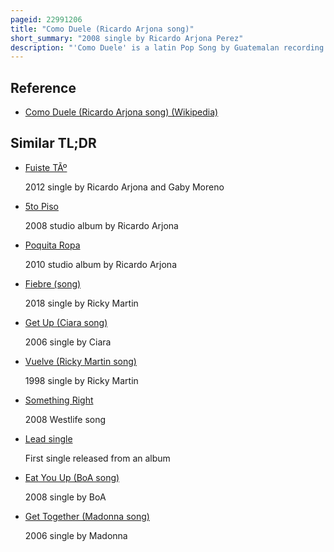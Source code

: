 ```yaml
---
pageid: 22991206
title: "Como Duele (Ricardo Arjona song)"
short_summary: "2008 single by Ricardo Arjona Perez"
description: "'Como Duele' is a latin Pop Song by Guatemalan recording Artist Ricardo Arjona, released on 4 November 2008 as the Lead single from his eleventh Studio Album, 5to Piso. The Song was written and produced by Arjona along with longtime Collaborators dan Warner and lee Levin under the Stage Name los Gringos with additional Production Work and Background Vocals by puerto rican Singer-Songwriter Tommy Torres. 'Como Duele' is the first single Arjona Releases after signing a Record Deal with Warner Music in 2008, after being signed to Sony Music since 1993."
---
```


## Reference

- [Como Duele (Ricardo Arjona song) (Wikipedia)](https://en.wikipedia.org/?curid=22991206)

## Similar TL;DR

- [Fuiste TÃº](/tldr/en/fuiste-tu)

  2012 single by Ricardo Arjona and Gaby Moreno

- [5to Piso](/tldr/en/5to-piso)

  2008 studio album by Ricardo Arjona

- [Poquita Ropa](/tldr/en/poquita-ropa)

  2010 studio album by Ricardo Arjona

- [Fiebre (song)](/tldr/en/fiebre-song)

  2018 single by Ricky Martin

- [Get Up (Ciara song)](/tldr/en/get-up-ciara-song)

  2006 single by Ciara

- [Vuelve (Ricky Martin song)](/tldr/en/vuelve-ricky-martin-song)

  1998 single by Ricky Martin

- [Something Right](/tldr/en/something-right)

  2008 Westlife song

- [Lead single](/tldr/en/lead-single)

  First single released from an album

- [Eat You Up (BoA song)](/tldr/en/eat-you-up-boa-song)

  2008 single by BoA

- [Get Together (Madonna song)](/tldr/en/get-together-madonna-song)

  2006 single by Madonna
